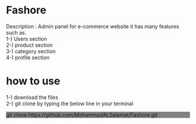 # Fashore

Description : Admin panel for e-commerce website it has many features such as.<br>
1-) Users section <br>
2-) product section<br>
3-) category section<br>
4-) profile section<br>

# how to use

1-) download the files<br>
2-) git clone by typing the below line in your terminal<br>

<p style="background: gray">git clone https://github.com/MohammadALSalamat/Fashore.git</p>
